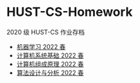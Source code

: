 # HUST-CS-Homework

2020 级 HUST-CS 作业存档

- [机器学习 2022 春](./机器学习)
- [计算机系统基础 2022 春](./计算机系统基础)
- [计算机组成原理 2022 春](./计算机组成原理)
- [算法设计与分析 2022 春](./算法设计与分析)
